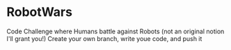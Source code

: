 # RobotWars
Code Challenge where Humans battle against Robots (not an original notion I'll grant you!)
Create your own branch, write youe code, and push it
